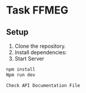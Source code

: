 # Task FFMEG

## Setup

1. Clone the repository.
2. Install dependencies:
3. Start Server

```bash
npm install
Npm run dev

Check API Documentation File 
 